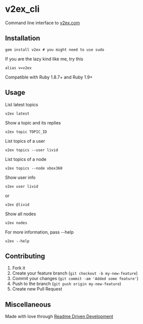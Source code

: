 # v2ex_cli

Command line interface to [v2ex.com](http://www.v2ex.com)

## Installation

    gem install v2ex # you might need to use sudo

If you are the lazy kind like me, try this

    alias v=v2ex

Compatible with Ruby 1.8.7+ and Ruby 1.9+

## Usage

List latest topics

    v2ex latest

Show a topic and its replies

    v2ex topic TOPIC_ID

List topics of a user

    v2ex topics --user livid

List topics of a node

    v2ex topics --node xbox360

Show user info

    v2ex user livid

or

    v2ex @livid

Show all nodes

    v2ex nodes

For more information, pass --help

    v2ex --help

## Contributing

1. Fork it
2. Create your feature branch (`git checkout -b my-new-feature`)
3. Commit your changes (`git commit -am 'Added some feature'`)
4. Push to the branch (`git push origin my-new-feature`)
5. Create new Pull Request

## Miscellaneous

Made with love through [Readme Driven Development](http://tom.preston-werner.com/2010/08/23/readme-driven-development.html)

